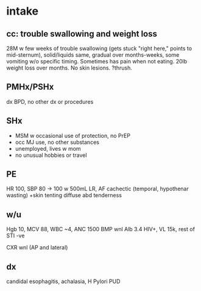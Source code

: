 # intake

## cc: trouble swallowing and weight loss

28M w few weeks of trouble swallowing (gets stuck "right here," points to mid-sternum), 
solid/liquids same, 
gradual over months-weeks, 
some vomiting w/o specific timing.
Sometimes has pain when not eating.
20lb weight loss over months.
No skin lesions.
?thrush.

## PMHx/PSHx

dx BPD, no other dx or procedures


## SHx

- MSM w occasional use of protection, no PrEP
- occ MJ use, no other substances
- unemployed, lives w mom
- no unusual hobbies or travel

## PE

HR 100, SBP 80 -> 100 w 500mL LR, AF
cachectic (temporal, hypothenar wasting)
+skin tenting
diffuse abd tenderness

## w/u

Hgb 10, MCV 88, WBC ~4, ANC 1500
BMP wnl
Alb 3.4
HIV+, VL 15k, rest of STI -ve

CXR wnl (AP and lateral)

## dx

candidal esophagitis, achalasia, H Pylori PUD
